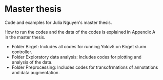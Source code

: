 # Master thesis
Code and examples for Julia Nguyen's master thesis.

How to run the codes and the data of the codes is explained in Appendix A in the master thesis. 

- Folder Birget: Includes all codes for running Yolov5 on Birget slurm controller.
- Folder Exploratory data analysis: Includes codes for  plotting and analysis of the data.
- Folder Preprocessing: Includes codes for transofrmations of annotations and data augmentation.
